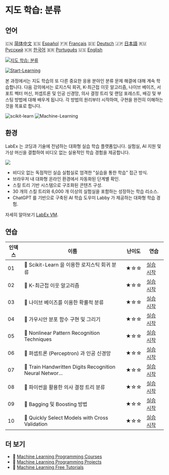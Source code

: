 # 지도 학습: 분류

## 언어

🇨🇳 [简体中文](README_zh.md) 🇪🇸 [Español](README_es.md) 🇫🇷 [Français](README_fr.md) 🇩🇪 [Deutsch](README_de.md) 🇯🇵 [日本語](README_ja.md) 🇷🇺 [Русский](README_ru.md) 🇰🇷 [한국어](README_ko.md) 🇧🇷 [Português](README_pt.md) 🇺🇸 [English](README.md) 

[![지도 학습: 분류](https://cover-creator.labex.io/supervised-learning-classification.png?lang=ko)](https://labex.io/ko/courses/supervised-learning-classification)

[![Start-Learning](https://img.shields.io/badge/Start-Learning-whitesmoke?style=for-the-badge)](https://labex.io/ko/courses/supervised-learning-classification)

본 과정에서는 지도 학습의 또 다른 중요한 응용 분야인 분류 문제 해결에 대해 계속 학습합니다. 다음 강의에서는 로지스틱 회귀, K-최근접 이웃 알고리즘, 나이브 베이즈, 서포트 벡터 머신, 퍼셉트론 및 인공 신경망, 의사 결정 트리 및 랜덤 포레스트, 배깅 및 부스팅 방법에 대해 배우게 됩니다. 각 방법의 원리부터 시작하여, 구현을 완전히 이해하는 것을 목표로 합니다.

![scikit-learn](https://img.shields.io/badge/scikit-learn-whitesmoke?style=for-the-badge&logo=scikit-learn)
![Machine-Learning](https://img.shields.io/badge/Machine-Learning-whitesmoke?style=for-the-badge&logo=machine-learning)


## 환경

LabEx 는 코딩과 기술에 전념하는 대화형 실습 학습 플랫폼입니다. 실험실, AI 지원 및 가상 머신을 결합하여 비디오 없는 실용적인 학습 경험을 제공합니다.

![](https://tutorial-screenshot.getvm.io/images/vm-1725247253.png)

- 비디오 없는 독점적인 실습 실험실로 엄격한 "실습을 통한 학습" 접근 방식.
- 브라우저 내 대화형 온라인 환경에서 자동화된 단계별 확인.
- 스킬 트리 기반 시스템으로 구조화된 콘텐츠 구성.
- 30 개의 스킬 트리와 6,000 개 이상의 실험실을 포함하는 성장하는 학습 리소스.
- ChatGPT 를 기반으로 구축된 AI 학습 도우미 Labby 가 제공하는 대화형 학습 경험.

자세히 알아보기 [LabEx VM](https://support.labex.io/using-labex/virtual-machine).

## 연습

|   인덱스 | 이름                                                     | 난이도   | 연습                                                                                                                             |
|----------|----------------------------------------------------------|----------|----------------------------------------------------------------------------------------------------------------------------------|
|       01 | 📖 Scikit-Learn 을 이용한 로지스틱 회귀 분류             | ★☆☆      | <a target='_blank' href='https://labex.io/ko/labs/ml-logistic-regression-classification-with-scikit-learn-20800'>실습 시작</a>   |
|       02 | 📖 K-최근접 이웃 알고리즘                                | ★☆☆      | <a target='_blank' href='https://labex.io/ko/labs/ml-k-nearest-neighbor-algorithm-20796'>실습 시작</a>                           |
|       03 | 📖 나이브 베이즈를 이용한 확률적 분류                    | ★☆☆      | <a target='_blank' href='https://labex.io/ko/labs/ml-probabilistic-classification-with-naive-bayes-20801'>실습 시작</a>          |
|       04 | 📖 가우시안 분포 함수 구현 및 그리기                     | ★☆☆      | <a target='_blank' href='https://labex.io/ko/labs/implementation-of-gaussian-distribution-function-and-draw-20786'>실습 시작</a> |
|       05 | 📖 Nonlinear Pattern Recognition Techniques              | ★☆☆      | <a target='_blank' href='https://labex.io/ko/labs/ml-nonlinear-pattern-recognition-techniques-20812'>실습 시작</a>               |
|       06 | 📖 퍼셉트론 (Perceptron) 과 인공 신경망                  | ★☆☆      | <a target='_blank' href='https://labex.io/ko/labs/ml-perceptron-and-artificial-neural-network-20802'>실습 시작</a>               |
|       07 | 📖 Train Handwritten Digits Recognition Neural Networ... | ★☆☆      | <a target='_blank' href='https://labex.io/ko/labs/ml-train-handwritten-digits-recognition-neural-network-20814'>실습 시작</a>    |
|       08 | 📖 파이썬을 활용한 의사 결정 트리 분류                   | ★☆☆      | <a target='_blank' href='https://labex.io/ko/labs/ml-decision-tree-classification-with-python-20760'>실습 시작</a>               |
|       09 | 📖 Bagging 및 Boosting 방법                              | ★☆☆      | <a target='_blank' href='https://labex.io/ko/labs/ml-bagging-and-boosting-method-20749'>실습 시작</a>                            |
|       10 | 📖 Quickly Select Models with Cross Validation           | ★☆☆      | <a target='_blank' href='https://labex.io/ko/labs/ml-quickly-select-models-with-cross-validation-20807'>실습 시작</a>            |

## 더 보기

- 🔗 [Machine Learning Programming Courses](https://github.com/labex-labs/awesome-programming-courses)
- 🔗 [Machine Learning Programming Projects](https://github.com/labex-labs/awesome-programming-projects)
- 🔗 [Machine Learning Free Tutorials](https://github.com/labex-labs/ml-free-tutorials)

